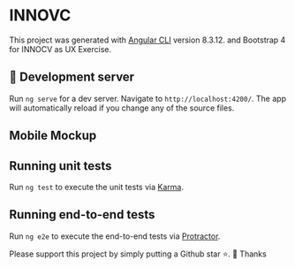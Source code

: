 # INNOVC

This project was generated with [Angular CLI](https://github.com/angular/angular-cli) version 8.3.12. and Bootstrap 4 for INNOCV as UX Exercise.

## 🚀 Development server

Run `ng serve` for a dev server. Navigate to `http://localhost:4200/`. The app will automatically reload if you change any of the source files.

## Mobile Mockup



## Running unit tests

Run `ng test` to execute the unit tests via [Karma](https://karma-runner.github.io).

## Running end-to-end tests

Run `ng e2e` to execute the end-to-end tests via [Protractor](http://www.protractortest.org/).


Please support this project by simply putting a Github star ⭐. 🙏 Thanks

